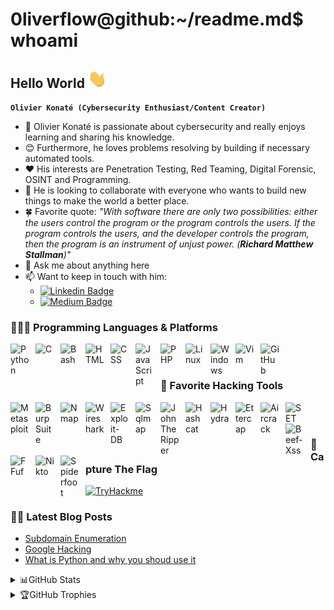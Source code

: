 # 0liverflow@github:~/readme.md$ whoami
## Hello World <img src="https://github.com/inspirasiprogrammer/inspirasiprogrammer/blob/main/wave.gif" width="30px">

**`Olivier Konaté (Cybersecurity Enthusiast/Content Creator)`**

- 🔐 Olivier Konaté is passionate about cybersecurity and really enjoys learning and sharing his knowledge.
- 😊 Furthermore, he loves problems resolving by building if necessary automated tools.
- ❤️ His interests are Penetration Testing, Red Teaming, Digital Forensic, OSINT and Programming. 
- 👬 He is looking to collaborate with everyone who wants to build new things to make the world a better place.
- 🍀 Favorite quote: *"With software there are only two possibilities: either the users control the program or the program controls the users. If the program controls the users, and the developer controls the program, then the program is an instrument of unjust power. (**Richard Matthew Stallman**)"*
- 💬 Ask me about anything here
-  📫 Want to keep in touch with him: 
   - [![Linkedin Badge](https://img.shields.io/badge/-LinkedIn-blue?style=flat-square&logo=Linkedin&logoColor=white&link=https://www.linkedin.com/in/OLIVIER/)](https://www.linkedin.com/in/OLIVIER/) 
   - [![Medium Badge](https://img.shields.io/badge/-Medium-000000?style=flat-square&labelColor=000000&logo=Medium&link=https://olivierkonate.medium.com/)](https://olivierkonate.medium.com/)

### 👨🏾‍💻 Programming Languages & Platforms

<img align="left" alt="Python" width="30px" style="padding-right:10px;" src="https://cdn.jsdelivr.net/gh/devicons/devicon/icons/python/python-plain.svg" />
<img align="left" alt="C" width="30px" style="padding-right:10px;" src="https://cdn.jsdelivr.net/gh/devicons/devicon/icons/c/c-plain.svg" />
<img align="left" alt="Bash" width="30px" style="padding-right:10px;" src="https://cdn.jsdelivr.net/gh/devicons/devicon/icons/bash/bash-original.svg" />
<img align="left" alt="HTML" width="30px" style="padding-right:10px;" src="https://cdn.jsdelivr.net/gh/devicons/devicon/icons/html5/html5-plain.svg" />
<img align="left" alt="CSS" width="30px" style="padding-right:10px;" src="https://cdn.jsdelivr.net/gh/devicons/devicon/icons/css3/css3-plain.svg" />
<img align="left" alt="JavaScript" width="30px" style="padding-right:10px;" src="https://cdn.jsdelivr.net/gh/devicons/devicon/icons/javascript/javascript-plain.svg"/>
<img align="left" alt="PHP" width="30px" style="padding-right:10px;" src="https://cdn.jsdelivr.net/gh/devicons/devicon/icons/php/php-plain.svg" />
<img align="left" alt="Linux" width="30px" style="padding-right:10px;" src="https://cdn.jsdelivr.net/gh/devicons/devicon/icons/linux/linux-plain.svg" />
<img align="left" alt="Windows" width="30px" style="padding-right:10px;" src="https://upload.wikimedia.org/wikipedia/commons/thumb/8/87/Windows_logo_-_2021.svg/1920px-Windows_logo_-_2021.svg.png">
<img align="left" alt="Vim" width="30px" style="padding-right:10px;" src="https://upload.wikimedia.org/wikipedia/commons/9/9f/Vimlogo.svg"/>
<img align="left" alt="GitHub" width="30px" style="padding-right:10px;" src="https://cdn.jsdelivr.net/gh/devicons/devicon/icons/github/github-original.svg" />
<br/><br/>
                                                                                 
### 🧰 Favorite Hacking Tools
<img align="left" alt="Metasploit" width="30px" style="padding-right:10px;" src="https://www.kali.org/tools/metasploit-framework/images/metasploit-framework-logo.svg">
<img align="left" alt="Burp Suite" width="30px" style="padding-right:10px;" src="https://www.kali.org/tools/burpsuite/images/burpsuite-logo.svg">
<img align="left" alt="Nmap" width="30px" style="padding-right:10px;" src="https://www.kali.org/tools/nmap/images/nmap-logo.svg">
<img align="left" alt="Wireshark" width="30px" style="padding-right:10px;" src="https://www.kali.org/tools/wireshark/images/wireshark-logo.svg">
<img align="left" alt="Exploit-DB" width="30px" style="padding-right:10px;" src="https://www.kali.org/tools/exploitdb/images/exploitdb-logo.svg">
<img align="left" alt="Sqlmap" width="30px" style="padding-right:10px;" src="https://www.kali.org/tools/sqlmap/images/sqlmap-logo.svg">
<img align="left" alt="JohnTheRipper" width="30px" style="padding-right:10px;" src="https://www.kali.org/tools/john/images/john-logo.svg">
<img align="left" alt="Hashcat" width="30px" style="padding-right:10px;" src="https://www.kali.org/tools/hashcat/images/hashcat-logo.svg">
<img align="left" alt="Hydra" width="30px" style="padding-right:10px;" src="https://www.kali.org/tools/hydra/images/hydra-logo.svg">
<img align="left" alt="Ettercap" width="30px" style="padding-right:10px;" src="https://www.kali.org/tools/ettercap/images/ettercap-logo.svg">
<img align="left" alt="Aircrack" width="30px" style="padding-right:10px;" src="https://www.kali.org/tools/aircrack-ng/images/aircrack-ng-logo.svg">
<img align="left" alt="SET" width="30px" style="padding-right:10px;" src="https://www.kali.org/tools/set/images/set-logo.svg">
<img align="left" alt="Beef-Xss" width="30px" style="padding-right:10px;" src="https://www.kali.org/tools/beef-xss/images/beef-xss-logo.svg">
<img align="left" alt="FFuf" width="30px" style="padding-right:10px;" src="https://www.kali.org/tools/ffuf/images/ffuf-logo.svg">
<img align="left" alt="Nikto" width="30px" style="padding-right:10px;" src="https://www.kali.org/tools/nikto/images/nikto-logo.svg">
<img align="left" alt="Spiderfoot" width="30px" style="padding-right:10px;" src="https://www.kali.org/tools/spiderfoot/images/spiderfoot-logo.svg">
<br/><br/>

### 🚩 Capture The Flag

[![TryHackme](https://tryhackme-badges.s3.amazonaws.com/0liverFlow.png)](https://tryhackme.com/p/0liverFlow)


### ✍🏾 Latest Blog Posts
- [Subdomain Enumeration](https://olivierkonate.medium.com/subdomain-enumeration-2c6d4c553df4) <br>
- [Google Hacking](https://olivierkonate.medium.com/google-hacking-4e261abced5) <br>
- [What is Python and why you shoud use it](https://olivierkonate.medium.com/what-is-an-api-1bea8064aaba) <br>

<details>
  <summary>📊GitHub Stats</summary>
  <table>
    <tr>
      <td align="center" style="padding=0;width=50%;">
        <img src="https://github-readme-stats.vercel.app/api/?username=0liverFlow&show_icons=true&theme=radical&hide_border=true&hide_title=true&count_private=true" />
      </td>
      <td align="center" style="padding=0;width=50%;">
        <img src="https://github-readme-stats.quantumlytangled.vercel.app/api/top-langs/?username=0liverFlow&show_icons=true&theme=radical&hide_border=true&icon_color=00000000&count_private=true" />
      </td>
    </tr>
  </table>
</details>
  
<details>
  <summary>🏆GitHub Trophies</summary>
<img align="left" alt="0liverFlow's GitHub Stats" src="https://github-profile-trophy.vercel.app/?username=0liverFlow&theme=darkhub" />
</details>
